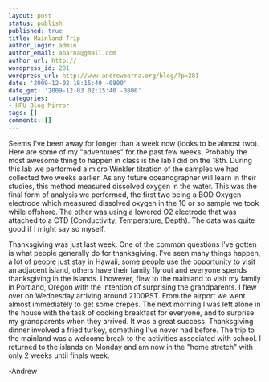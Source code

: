 ```yaml
---
layout: post
status: publish
published: true
title: Mainland Trip
author_login: admin
author_email: abarna@gmail.com
author_url: http://
wordpress_id: 281
wordpress_url: http://www.andrewbarna.org/blog/?p=281
date: '2009-12-02 18:15:40 -0800'
date_gmt: '2009-12-03 02:15:40 -0800'
categories:
- HPU Blog Mirror
tags: []
comments: []
---
```

Seems I've been away for longer than a week now (looks to be almost two). Here are some of my "adventures" for the past few weeks. Probably the most awesome thing to happen in class is the lab I did on the 18th. During this lab we performed a micro Winkler titration of the samples we had collected two weeks earlier. As any future oceanographer will learn in their studies, this method measured dissolved oxygen in the water. This was the final form of analysis we performed, the first two being a BOD Oxygen electrode which measured dissolved oxygen in the 10 or so sample we took while offshore. The other was using a lowered O2 electrode that was attached to a CTD (Conductivity, Temperature, Depth). The data was quite good if I might say so myself.

Thanksgiving was just last week. One of the common questions I've gotten is what people generally do for thanksgiving. I've seen many things happen, a lot of people just stay in Hawaii, some people use the opportunity to visit an adjacent island, others have their family fly out and everyone spends thanksgiving in the islands. I however, flew to the mainland to visit my family in Portland, Oregon with the intention of surprising the grandparents. I flew over on Wednesday arriving around 2100PST. From the airport we went almost immediately to get some crepes. The next morning I was left alone in the house with the task of cooking breakfast for everyone, and to surprise my grandparents when they arrived. It was a great success. Thanksgiving dinner involved a fried turkey, something I've never had before. The trip to the mainland was a welcome break to the activities associated with school. I returned to the islands on Monday and am now in the "home stretch" with only 2 weeks until finals week.

-Andrew
